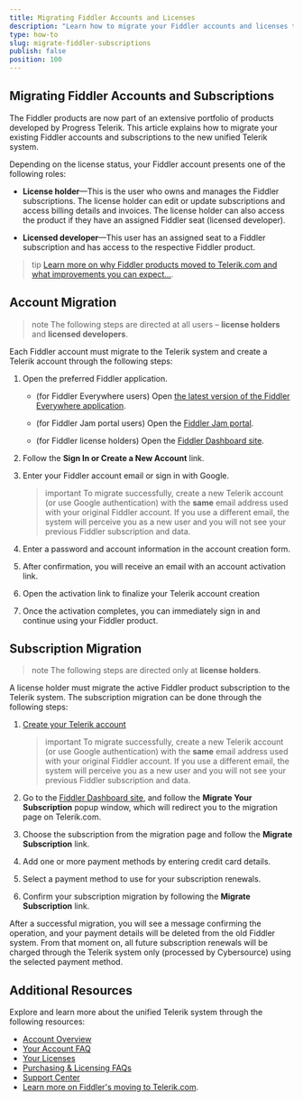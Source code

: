 ```yaml
---
title: Migrating Fiddler Accounts and Licenses
description: "Learn how to migrate your Fiddler accounts and licenses to the Progress Telerik system."
type: how-to
slug: migrate-fiddler-subscriptions
publish: false
position: 100
---
```




## Migrating Fiddler Accounts and Subscriptions


The Fiddler products are now part of an extensive portfolio of products developed by Progress Telerik. This article explains how to migrate your existing Fiddler accounts and subscriptions to the new unified Telerik system.

Depending on the license status, your Fiddler account presents one of the following roles:

* **License holder**&mdash;This is the user who owns and manages the Fiddler subscriptions. The license holder can edit or update subscriptions and access billing details and invoices. The license holder can also access the product if they have an assigned Fiddler seat (licensed developer).

* **Licensed developer**&mdash;This user has an assigned seat to a Fiddler subscription and has access to the respective Fiddler product.

>tip [Learn more on why Fiddler products moved to Telerik.com and what improvements you can expect...](https://www.telerik.com/blogs/fiddler-moving-telerik-what-expect).

## Account Migration

>note The following steps are directed at all users – **license holders** and **licensed developers**.

Each Fiddler account must migrate to the Telerik system and create a Telerik account through the following steps:

1. Open the preferred Fiddler application.

    * (for Fiddler Everywhere users) Open [the latest version of the Fiddler Everywhere application](https://www.telerik.com/download/fiddler-everywhere).
    
    * (for Fiddler Jam portal users) Open the [Fiddler Jam portal](https://jam.getfiddler.com). 

    * (for Fiddler license holders) Open the [Fiddler Dashboard site](https://dashboard.getfiddler.com/login).

1. Follow the **Sign In or Create a New Account** link.

1. Enter your Fiddler account email or sign in with Google.

    >important To migrate successfully, create a new Telerik account (or use Google authentication) with the **same** email address used with your original Fiddler account. If you use a different email, the system will perceive you as a new user and you will not see your previous Fiddler subscription and data.

1. Enter a password and account information in the account creation form.

1. After confirmation, you will receive an email with an account activation link.

1. Open the activation link to finalize your Telerik account creation 

1. Once the activation completes, you can immediately sign in and continue using your Fiddler product.


## Subscription Migration

>note The following steps are directed only at **license holders**.

A license holder must migrate the active Fiddler product subscription to the Telerik system. The subscription migration can be done through the following steps:

1. [Create your Telerik account](#account-migration)

    >important To migrate successfully, create a new Telerik account (or use Google authentication) with the **same** email address used with your original Fiddler account. If you use a different email, the system will perceive you as a new user and you will not see your previous Fiddler subscription and data.

1. Go to the [Fiddler Dashboard site](https://dashboard.getfiddler.com), and follow the **Migrate Your Subscription** popup window, which will redirect you to the migration page on Telerik.com.

1. Choose the subscription from the migration page and follow the **Migrate Subscription** link.

1. Add one or more payment methods by entering credit card details.

1. Select a payment method to use for your subscription renewals.

1. Confirm your subscription migration by following the **Migrate Subscription** link.

After a successful migration, you will see a message confirming the operation, and your payment details will be deleted from the old Fiddler system. From that moment on, all future subscription renewals will be charged through the Telerik system only (processed by Cybersource) using the selected payment method.


## Additional Resources

Explore and learn more about the unified Telerik system through the following resources:

- [Account Overview](https://www.telerik.com/account/)
- [Your Account FAQ](https://www.telerik.com/account/faqs)
- [Your Licenses](https://www.telerik.com/account/your-licenses)
- [Purchasing & Licensing FAQs](https://www.telerik.com/purchase/faq/licensing-purchasing)
- [Support Center](https://www.telerik.com/account/support-center)
- [Learn more on Fiddler's moving to Telerik.com](https://www.telerik.com/blogs/fiddler-moving-telerik-what-expect).